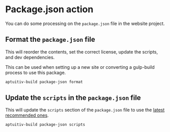 # Package.json action

You can do some processing on the `package.json` file in the website project. 

## Format the `package.json` file

This will reorder the contents, set the correct license, update the scripts, and dev dependencies.

This can be used when setting up a new site or converting a gulp-build process to use this package.

```bash
aptuitiv-build package-json format
```

## Update the `scripts` in the `package.json` file

This will update the `scripts` section of the `package.json` file to use the [latest recommended ones](/docs/configuration/Package-json-scripts.md).

```bash
aptuitiv-build package-json scripts
```
